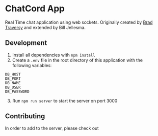 # ChatCord App
Real Time chat application using web sockets. Originally created by [Brad Traversy](https://www.youtube.com/channel/UC29ju8bIPH5as8OGnQzwJyA) and extended by Bill Jellesma. 

## Development

1. Install all dependencies with `npm install`
2. Create a `.env` file in the root directory of this application with the following variables:
```
DB_HOST
DB_PORT
DB_NAME
DB_USER
DB_PASSWORD
```
3. Run `npm run server` to start the server on port 3000

## Contributing

In order to add to the server, please check out 